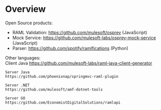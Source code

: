 Overview
=========

Open Source products:
* RAML Validation: https://github.com/mulesoft/osprey (JavaScript)
* Mock Service: https://github.com/mulesoft-labs/osprey-mock-service (JavaScript)
* Parser: https://github.com/spotify/ramlfications (Python)

Other languages:    
    Client Java
    https://github.com/mulesoft-labs/raml-java-client-generator

    Server Java
    https://github.com/phoenixnap/springmvc-raml-plugin
    
    Server .NET
    https://github.com/mulesoft/amf-dotnet-tools

    Server GO
    https://github.com/EconomistDigitalSolutions/ramlapi

